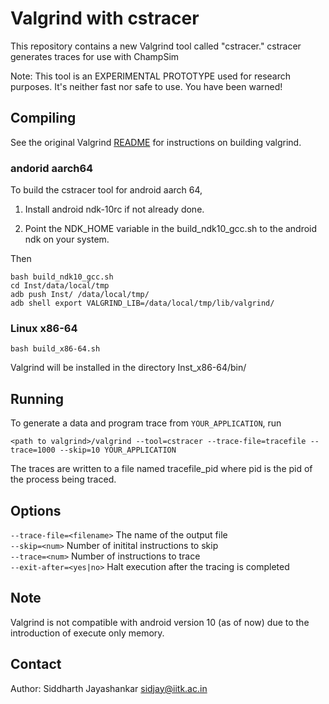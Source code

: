 # Valgrind with cstracer

This repository contains a new Valgrind tool called "cstracer."
cstracer generates traces for use with ChampSim

Note: This tool is an EXPERIMENTAL PROTOTYPE used for research purposes.
It's neither fast nor safe to use. You have been warned!

## Compiling
See the original Valgrind [README](README.valgrind) for instructions on building valgrind.

### andorid aarch64
To build the cstracer tool for android aarch 64, 

1. Install android ndk-10rc if not already done.

2. Point the NDK_HOME variable in the build_ndk10_gcc.sh to the android ndk on your system.

Then 
~~~
bash build_ndk10_gcc.sh
cd Inst/data/local/tmp
adb push Inst/ /data/local/tmp/
adb shell export VALGRIND_LIB=/data/local/tmp/lib/valgrind/
~~~

### Linux x86-64
~~~
bash build_x86-64.sh
~~~
Valgrind will be installed in the directory Inst_x86-64/bin/

## Running
To generate a data and program trace from `YOUR_APPLICATION`, run

~~~
<path to valgrind>/valgrind --tool=cstracer --trace-file=tracefile --trace=1000 --skip=10 YOUR_APPLICATION
~~~

The traces are written to a file named tracefile_pid where pid is the pid of the process being traced. 

## Options

`--trace-file=<filename>` The name of the output file  
`--skip=<num>`	Number of initital instructions to skip  
`--trace=<num>`	Number of instructions to trace  
`--exit-after=<yes|no>` Halt execution after the tracing is completed

## Note

Valgrind is not compatible with android version 10 (as of now) due to the introduction of execute only memory.

## Contact
Author: Siddharth Jayashankar <sidjay@iitk.ac.in>

